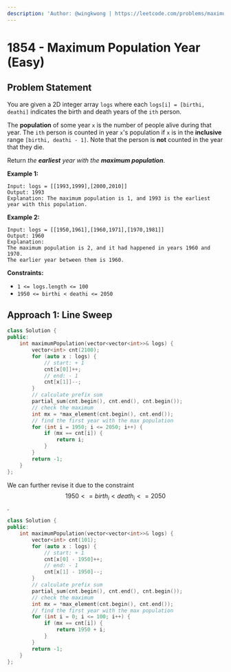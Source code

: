 ```yaml
---
description: 'Author: @wingkwong | https://leetcode.com/problems/maximum-population-year/'
---
```


# 1854 - Maximum Population Year (Easy)

## Problem Statement

You are given a 2D integer array `logs` where each `logs[i] = [birthi, deathi]` indicates the birth and death years of the `ith` person.

The **population** of some year `x` is the number of people alive during that year. The `ith` person is counted in year `x`'s population if `x` is in the **inclusive** range `[birthi, deathi - 1]`. Note that the person is **not** counted in the year that they die.

Return _the **earliest** year with the **maximum population**_.

**Example 1:**

```
Input: logs = [[1993,1999],[2000,2010]]
Output: 1993
Explanation: The maximum population is 1, and 1993 is the earliest year with this population.
```

**Example 2:**

```
Input: logs = [[1950,1961],[1960,1971],[1970,1981]]
Output: 1960
Explanation: 
The maximum population is 2, and it had happened in years 1960 and 1970.
The earlier year between them is 1960.
```

**Constraints:**

* `1 <= logs.length <= 100`
* `1950 <= birthi < deathi <= 2050`

## Approach 1: Line Sweep

```cpp
class Solution {
public:
    int maximumPopulation(vector<vector<int>>& logs) {
        vector<int> cnt(2100);
        for (auto x : logs) {
            // start: + 1
            cnt[x[0]]++;
            // end: - 1
            cnt[x[1]]--;
        }
        // calculate prefix sum
        partial_sum(cnt.begin(), cnt.end(), cnt.begin());
        // check the maximum
        int mx = *max_element(cnt.begin(), cnt.end());
        // find the first year with the max population
        for (int i = 1950; i <= 2050; i++) {
            if (mx == cnt[i]) {
                return i;
            }
        }
        return -1;
    }
};
```

We can further revise it due to the constraint $$1950 <= birth_i < death_i <= 2050$$.

```cpp
class Solution {
public:
    int maximumPopulation(vector<vector<int>>& logs) {
        vector<int> cnt(101);
        for (auto x : logs) {
            // start: + 1
            cnt[x[0] - 1950]++;
            // end: - 1
            cnt[x[1] - 1950]--;
        }
        // calculate prefix sum
        partial_sum(cnt.begin(), cnt.end(), cnt.begin());
        // check the maximum
        int mx = *max_element(cnt.begin(), cnt.end());
        // find the first year with the max population
        for (int i = 0; i <= 100; i++) {
            if (mx == cnt[i]) {
                return 1950 + i;
            }
        }
        return -1;
    }
};
```
